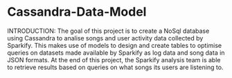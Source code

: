 # Cassandra-Data-Model

INTRODUCTION: The goal of this project is to create a NoSql database using Cassandra to analise songs and user activity data collected by Sparkify. This makes use of models to design and create tables to optimise queries on datasets made available by Sparkify as log data and song data in JSON formats. At the end of this project, the Sparkify analysis team is able to retrieve results based on queries on what songs its users are listening to.
